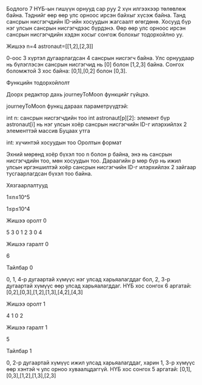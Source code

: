 Бодлого 7
НҮБ-ын гишүүн орнууд сар руу 2 хүн илгээхээр төлөвлөж байна. Тэднийг өөр өөр улс орноос ирсэн байхыг хүсэж байна. Танд сансрын нисгэгчдийн ID-ийн хосуудын жагсаалт өгөгдөнө. Хосууд бүр нэг улсын сансрын нисгэгчдээс бүрдэнэ. Өөр өөр улс орноос ирсэн сансрын нисгэгчдийн хэдэн хосыг сонгож болохыг тодорхойлно уу.

Жишээ n=4 astronaut=[[1,2],[2,3]]

0-оос 3 хүртэл дугаарлагдсан 4 сансрын нисгэгч байна. Улс орнуудаар нь бүлэглэсэн сансрын нисгэгчид нь [0] болон [1,2,3] байна. Сонгох боломжтой 3 хос байна: [0,1],[0,2] болон [0,3].

Функцийн тодорхойлолт

Доорх редактор дахь journeyToMoon функцийг гүйцээ.

journeyToMoon функц дараах параметрүүдтэй:

int n: сансрын нисгэгчдийн тоо int astronaut[p][2]: элемент бүр astronaut[i] нь нэг улсын хоёр сансрын нисгэгчийн ID-г илэрхийлэх 2 элементтэй массив Буцаах утга

int: хүчинтэй хосуудын тоо Оролтын формат

Эхний мөрөнд хоёр бүхэл тоо n болон p байна, энэ нь сансрын нисгэгчдийн тоо, мөн хосуудын тоо. Дараагийн p мөр бүр нь ижил улсын иргэншилтэй хоёр сансрын нисгэгчийн ID-г илэрхийлэх 2 зайгаар тусгаарлагдсан бүхэл тоо байна.

Хязгаарлалтууд

1≤n≤10^5

1≤p≤10^4

Жишээ оролт 0

5 3 0 1 2 3 0 4

Жишээ гаралт 0

6

Тайлбар 0

0, 1, 4-р дугаартай хүмүүс нэг улсад харьяалагддаг бол, 2, 3-р дугаартай хүмүүс өөр улсад харьяалагддаг. НҮБ хос сонгох 6 аргатай: [0,2],[0,3],[1,2],[1,3],[4,2],[4,3]

Жишээ оролт 1

4 1 0 2

Жишээ гаралт 1

5

Тайлбар 1

0, 2-р дугаартай хүмүүс ижил улсад харьяалагддаг, харин 1, 3-р хүмүүс өөр хэнтэй ч улс орноо хуваалцдаггүй. НҮБ хос сонгох 5 аргатай: [0,1],[0,3],[1,2],[1,3],[2,3]